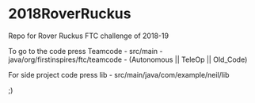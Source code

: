 # 2018RoverRuckus
Repo for Rover Ruckus FTC challenge of 2018-19

To go to the code press Teamcode - src/main - java/org/firstinspires/ftc/teamcode - (Autonomous || TeleOp || Old_Code)

For side project code press lib - src/main/java/com/example/neil/lib

;)
